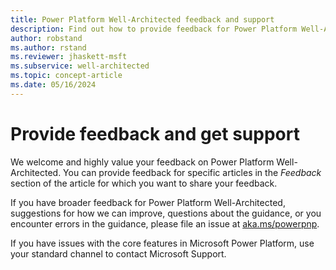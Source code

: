 ```yaml
---
title: Power Platform Well-Architected feedback and support
description: Find out how to provide feedback for Power Platform Well-Architected and to get support.
author: robstand
ms.author: rstand
ms.reviewer: jhaskett-msft
ms.subservice: well-architected
ms.topic: concept-article
ms.date: 05/16/2024
---
```


# Provide feedback and get support

We welcome and highly value your feedback on Power Platform Well-Architected. You can provide feedback for specific articles in the *Feedback* section of the article for which you want to share your feedback.

If you have broader feedback for Power Platform Well-Architected, suggestions for how we can improve, questions about the guidance, or you encounter errors in the guidance, please file an issue at [aka.ms/powerpnp](https://aka.ms/powerpnp).

If you have issues with the core features in Microsoft Power Platform, use your standard channel to contact Microsoft Support.
